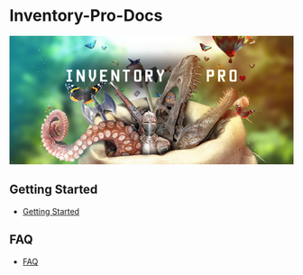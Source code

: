 # Inventory-Pro-Docs

![Inventory Pro](Assets/InventoryPro.jpg)

## Getting Started

* [Getting Started](GettingStarted.md)

## FAQ

* [FAQ](FAQ.md)